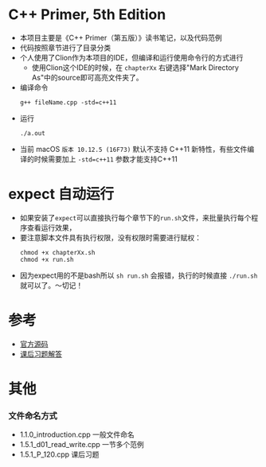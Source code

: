 # C++ Primer, 5th Edition

* 本项目主要是《C++ Primer（第五版）》读书笔记，以及代码范例
* 代码按照章节进行了目录分类
* 个人使用了Clion作为本项目的IDE，但编译和运行使用命令行的方式进行
    - 使用Clion这个IDE的时候，在 `chapterXx` 右键选择"Mark Directory As"中的source即可高亮文件夹了。
* 编译命令  
    ```
    g++ fileName.cpp -std=c++11
    ```
* 运行    
    ```
    ./a.out
    ```
* 当前 macOS `版本 10.12.5 (16F73)` 默认不支持 C++11 新特性，有些文件编译的时候需要加上 `-std=c++11` 参数才能支持C++11

# expect 自动运行

* 如果安装了`expect`可以直接执行每个章节下的`run.sh`文件，来批量执行每个程序查看运行效果，
* 要注意脚本文件具有执行权限，没有权限时需要进行赋权：
    ```
    chmod +x chapterXx.sh
    chmod +x run.sh
    ```
* 因为expect用的不是bash所以 `sh run.sh` 会报错，执行的时候直接 `./run.sh` 就可以了。～切记！

# 参考

* [官方源码](http://www.informit.com/store/c-plus-plus-primer-9780321714114)
* [课后习题解答](https://github.com/Mooophy/Cpp-Primer)

# 其他

### 文件命名方式

* 1.1.0_introduction.cpp 一般文件命名
* 1.5.1_d01_read_write.cpp 一节多个范例
* 1.5.1_P_120.cpp 课后习题